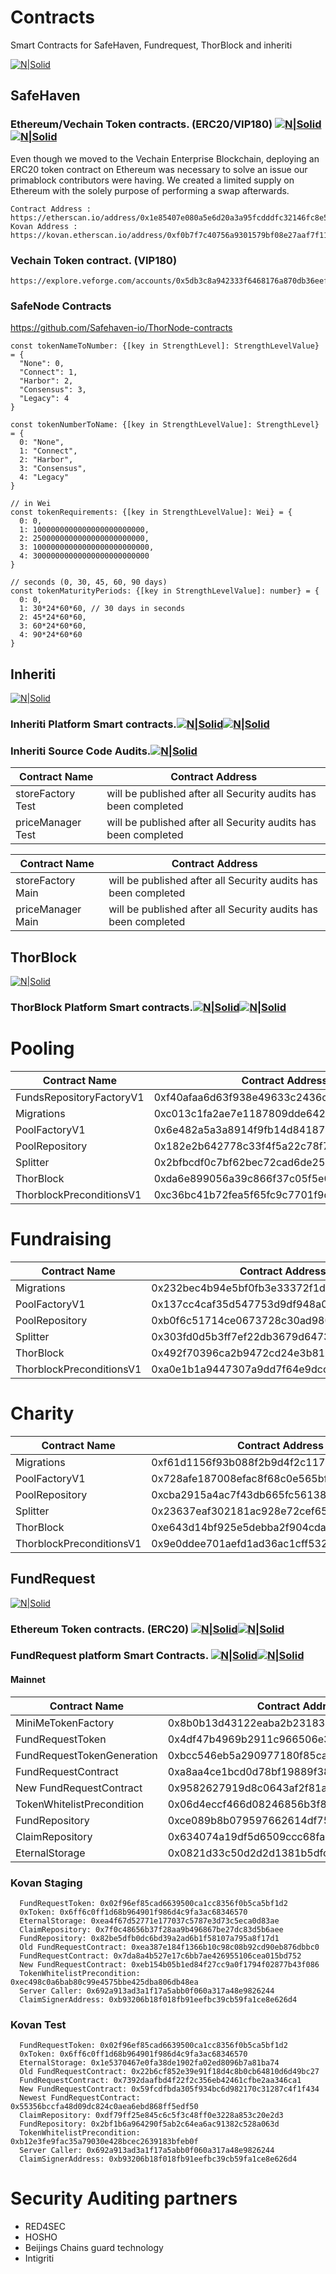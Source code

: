 # Contracts

Smart Contracts for SafeHaven, Fundrequest, ThorBlock and inheriti 

[![N|Solid](https://github.com/Safehaven-io/Smart_Contracts/blob/master/Media/safehavenlogo.png)](https://safehaven.io/)

## SafeHaven

### Ethereum/Vechain Token contracts. (ERC20/VIP180) [![N|Solid](https://img.shields.io/badge/Audited-100%25-blue)](https://safehaven.io/)[![N|Solid](https://img.shields.io/badge/Status-pass-green)](https://safehaven.io/)


Even though we moved to the Vechain Enterprise Blockchain, deploying an ERC20 token contract on Ethereum was necessary to solve an issue our primablock contributors were having. We created a limited supply on Ethereum with the solely purpose of performing a swap afterwards.
```
Contract Address : https://etherscan.io/address/0x1e85407e080a5e6d20a3a95fcdddfc32146fc8e5
Kovan Address : https://kovan.etherscan.io/address/0xf0b7f7c40756a9301579bf08e27aaf7f117945bb
```
### Vechain Token contract. (VIP180)
```
https://explore.veforge.com/accounts/0x5db3c8a942333f6468176a870db36eef120a34dc
```

### SafeNode Contracts

https://github.com/Safehaven-io/ThorNode-contracts

```
const tokenNameToNumber: {[key in StrengthLevel]: StrengthLevelValue} = {
  "None": 0,
  "Connect": 1,
  "Harbor": 2,
  "Consensus": 3,
  "Legacy": 4
}
```
```
const tokenNumberToName: {[key in StrengthLevelValue]: StrengthLevel} = {
  0: "None",
  1: "Connect",
  2: "Harbor",
  3: "Consensus",
  4: "Legacy"
}
```
```
// in Wei
const tokenRequirements: {[key in StrengthLevelValue]: Wei} = {
  0: 0,
  1: 1000000000000000000000000,
  2: 2500000000000000000000000,
  3: 10000000000000000000000000,
  4: 30000000000000000000000000
}
```
```
// seconds (0, 30, 45, 60, 90 days)
const tokenMaturityPeriods: {[key in StrengthLevelValue]: number} = {
  0: 0,
  1: 30*24*60*60, // 30 days in seconds
  2: 45*24*60*60,
  3: 60*24*60*60,
  4: 90*24*60*60
}
```
## Inheriti

[![N|Solid](https://github.com/Safehaven-io/Smart_Contracts/blob/master/Media/inheritilogo.png)](https://inheriti.com/)

### Inheriti Platform Smart contracts.[![N|Solid](https://img.shields.io/badge/Audited-100%25-blue)](https://inheriti.com/)[![N|Solid](https://img.shields.io/badge/Status-pass-green)](https://inheriti.com/)

### Inheriti Source Code Audits.[![N|Solid](https://img.shields.io/badge/Audited-Ongoing-yellow)](https://inheriti.com/)

| Contract Name  | Contract Address |
| ------------- | ------------- |
| storeFactory Test | will be published after all Security audits has been completed  |
| priceManager Test | will be published after all Security audits has been completed  |

| Contract Name  | Contract Address |
| ------------- | ------------- |
| storeFactory Main |  will be published after all Security audits has been completed |
| priceManager Main |  will be published after all Security audits has been completed |

## ThorBlock

[![N|Solid](https://github.com/Safehaven-io/Smart_Contracts/blob/master/Media/thorblocklogo.png)](https://portal.thorblock.io/)

### ThorBlock Platform Smart contracts.[![N|Solid](https://img.shields.io/badge/Audited-100%25-blue)](https://portal.thorblock.io/)[![N|Solid](https://img.shields.io/badge/Status-pass-green)](https://portal.thorblock.io/)

# Pooling

| Contract Name  | Contract Address |
| ------------- | ------------- |
| FundsRepositoryFactoryV1| 0xf40afaa6d63f938e49633c2436ce371e4b80c914|
|  Migrations| 0xc013c1fa2ae7e1187809dde6423c7d3615871968|
|  PoolFactoryV1| 0x6e482a5a3a8914f9fb14d841875f79291d68f9ba|
|  PoolRepository| 0x182e2b642778c33f4f5a22c78f7efc77fc8fd3a0|
|  Splitter| 0x2bfbcdf0c7bf62bec72cad6de251b5dbb8eadb22|
|  ThorBlock| 0xda6e899056a39c866f37c05f5e09457a7b8ef66e|
|  ThorblockPreconditionsV1| 0xc36bc41b72fea5f65fc9c7701f9dd87da2e1e732|
 

# Fundraising

| Contract Name  | Contract Address |
| ------------- | ------------- |
|  Migrations| 0x232bec4b94e5bf0fb3e33372f1d9446b91003cad|
|  PoolFactoryV1| 0x137cc4caf35d547753d9df948a059c508c0c2795|
|  PoolRepository| 0xb0f6c51714ce0673728c30ad980e80cc1129080a|
|  Splitter| 0x303fd0d5b3ff7ef22db3679d6473a893cc2c58f3|
|  ThorBlock| 0x492f70396ca2b9472cd24e3b81174122492c545c|
|  ThorblockPreconditionsV1| 0xa0e1b1a9447307a9dd7f64e9dccfdcf5f58929cb|

# Charity

| Contract Name  | Contract Address |
| ------------- | ------------- |
|  Migrations| 0xf61d1156f93b088f2b9d4f2c117c04a328c756f7|
|  PoolFactoryV1| 0x728afe187008efac8f68c0e565bf83fee39756cd|
|  PoolRepository| 0xcba2915a4ac7f43db665fc56138e9d96bfa3008b|
|  Splitter| 0x23637eaf302181ac928e72cef658a398b3775ba5|
|  ThorBlock| 0xe643d14bf925e5debba2f904cda29e0ecb84d02c|
|  ThorblockPreconditionsV1| 0x9e0ddee701aefd1ad36ac1cff5326bbc771611dd|


## FundRequest

[![N|Solid](https://github.com/Safehaven-io/Smart_Contracts/blob/master/Media/fundrequestlogo.png)](https://fundrequest.io/)

### Ethereum Token contracts. (ERC20) [![N|Solid](https://img.shields.io/badge/Audited-100%25-blue)](https://fundrequest.io/)[![N|Solid](https://img.shields.io/badge/Status-pass-green)](https://fundrequest.io/)

### FundRequest platform Smart Contracts. [![N|Solid](https://img.shields.io/badge/Audited-100%25-blue)](https://fundrequest.io/)[![N|Solid](https://img.shields.io/badge/Status-pass-green)](https://fundrequest.io/)

#### Mainnet

| Contract Name  | Contract Address |
| ------------- | ------------- |
| MiniMeTokenFactory  | 0x8b0b13d43122eaba2b2318387dc6a368ce398f6a  |
| FundRequestToken  | 0x4df47b4969b2911c966506e3592c41389493953b  |
| FundRequestTokenGeneration  | 0xbcc546eb5a290977180f85cafaa712019893729c  |
| FundRequestContract  | 0xa8aa4ce1bcd0d78bf19889f389cd030dfc96275e  |
| New FundRequestContract | 0x9582627919d8c0643af2f81a9cb2193a4cb993d4 |
| TokenWhitelistPrecondition  | 0x06d4eccf466d08246856b3f8fc52b13a51cf01ca  |
| FundRepository  | 0xce089b8b079597662614df7557e215f19ec8c3fa  |
| ClaimRepository  | 0x634074a19df5d6509ccc68fa86e3fe8205f37946  |
| EternalStorage  | 0x0821d33c50d2d2d1381b5dfca34900bacad909a7  |

### Kovan Staging

```
  FundRequestToken: 0x02f96ef85cad6639500ca1cc8356f0b5ca5bf1d2
  0xToken: 0x6ff6c0ff1d68b964901f986d4c9fa3ac68346570
  EternalStorage: 0xea4f67d52771e177037c5787e3d73c5eca0d83ae
  ClaimRepository: 0x7f0c48656b37f28aa9b496867be27dc83d5b6aee
  FundRepository: 0x82be5dfb0dc6bd39a2ad6b1f58107a795a8f17d1
  Old FundRequestContract: 0xea387e184f1366b10c98c08b92cd90eb876dbbc0
  FundRequestContract: 0x7da8a4b527e17c6bb7ae426955106cea015bd752
  New FundRequestContract: 0xeb154b05b1ed84f27cc9a0f1794f02877b43f086
  TokenWhitelistPrecondition: 0xec498c0a6bab80c99e4575bbe425dba806db48ea
  Server Caller: 0x692a913ad3a1f17a5abb0f060a317a48e9826244
  ClaimSignerAddress: 0xb93206b18f018fb91eefbc39cb59fa1ce8e626d4
```

### Kovan Test

```
  FundRequestToken: 0x02f96ef85cad6639500ca1cc8356f0b5ca5bf1d2
  0xToken: 0x6ff6c0ff1d68b964901f986d4c9fa3ac68346570
  EternalStorage: 0x1e5370467e0fa38de1902fa02ed8096b7a81ba74
  Old FundRequestContract: 0x22b6cf852e39e91f18d4c8b0cb64810d6d49bc27
  FundRequestContract: 0x7392daafbd4f22f2c356eb42461cfbe2aa346ca1
  New FundRequestContract: 0x59fcdfbda305f934bc6d982170c31287c4f1f434
  Newest FundRequestContract: 0x55356bccfa48d09dc824c0aea6ebd868ff5edf50
  ClaimRepository: 0xdf79ff25e845c6c5f3c48ff0e3228a853c20e2d3
  FundRepository: 0x2bf1b6a964290f5ab2c64ea6ac91382c528a063d
  TokenWhitelistPrecondition: 0xb12e3fe9fac35a79030e428bcec2639183bfeb0f
  Server Caller: 0x692a913ad3a1f17a5abb0f060a317a48e9826244
  ClaimSignerAddress: 0xb93206b18f018fb91eefbc39cb59fa1ce8e626d4
```

# Security Auditing partners

* RED4SEC
* HOSHO
* Beijings Chains guard technology
* Intigriti

